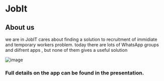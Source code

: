 # JobIt

## About us
we are in JobIT cares about finding a solution to recruitment of immidiate and temporary workers problem.
today there are lots of WhatsApp groups and diifrent apps , but none of them gives a useful solution

![image](https://user-images.githubusercontent.com/57875188/148129562-27dba9a7-7372-4df0-9d1b-adeab7c8e3b7.jpeg)

### Full details on the app can be found in the presentation.
